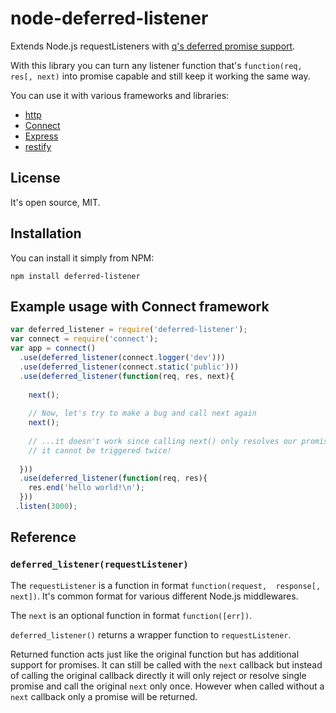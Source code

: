 node-deferred-listener
======================

Extends Node.js requestListeners with [q's deferred promise support](http://documentup.com/kriskowal/q/).

With this library you can turn any listener function that's 
`function(req, res[, next)` into promise capable and still keep it 
working the same way.

You can use it with various frameworks and libraries:

* [http](http://nodejs.org/api/http.html#http_http_createserver_requestlistener)
* [Connect](http://www.senchalabs.org/connect/)
* [Express](http://expressjs.com/)
* [restify](http://mcavage.github.com/node-restify/)

License
-------

It's open source, MIT.

Installation
------------

You can install it simply from NPM:

	npm install deferred-listener

Example usage with Connect framework
------------------------------------

```javascript
var deferred_listener = require('deferred-listener');
var connect = require('connect');
var app = connect()
  .use(deferred_listener(connect.logger('dev')))
  .use(deferred_listener(connect.static('public')))
  .use(deferred_listener(function(req, res, next){
	
	next();
	
	// Now, let's try to make a bug and call next again
	next();
	
	// ...it doesn't work since calling next() only resolves our promise and 
	// it cannot be triggered twice!
	
  }))
  .use(deferred_listener(function(req, res){
    res.end('hello world!\n');
  }))
 .listen(3000);
```

Reference
---------

### `deferred_listener(requestListener)`

The `requestListener` is a function in format `function(request, 
response[, next])`. It's common format for various different Node.js 
middlewares.

The `next` is an optional function in format `function([err])`.

`deferred_listener()` returns a wrapper function to `requestListener`. 

Returned function acts just like the original function but has 
additional support for promises. It can still be called with the `next` 
callback but instead of calling the original callback directly it will 
only reject or resolve single promise and call the original `next` only 
once. However when called without a `next` callback only a promise will 
be returned.
